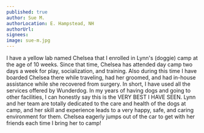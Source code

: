 ```yaml
---
published: true
author: Sue M.
authorLocation: E. Hampstead, NH
authorUrl:
signees:
image: sue-m.jpg
---
```


I have a yellow lab named Chelsea that I enrolled in Lynn's (doggie) camp at the age of 10 weeks. Since that time, Chelsea has attended day camp two days a week for play, socialization, and training. Also during this time I have boarded Chelsea there while traveling, had her groomed, and had in-house assistance while she recovered from surgery. In short, I have used all the services offered by Wunderdog. In my years of having dogs and going to other facilities, I can honestly say this is the VERY BEST I HAVE SEEN. Lynn and her team are totally dedicated to the care and health of the dogs at camp, and her skill and experience leads to a very happy, safe, and caring environment for them. Chelsea eagerly jumps out of the car to get with her friends each time I bring her to camp!

